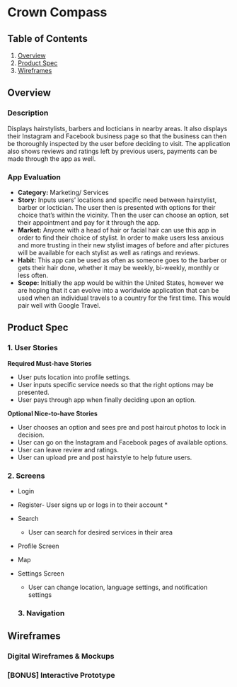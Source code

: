 # Crown Compass

## Table of Contents
1. [Overview](#Overview) 
2. [Product Spec](#Product-Spec)
3. [Wireframes](#Wireframes)

## Overview

### Description 

Displays hairstylists, barbers and locticians in nearby areas. It also displays their Instagram and Facebook business page so that the business can then be thoroughly inspected by the user before deciding to visit. The application also shows reviews and ratings left by previous users, payments can be made through the app as well. 

### App Evaluation

* **Category:** Marketing/ Services
* **Story:** Inputs users’ locations and specific need between hairstylist, barber or loctician. The user then is presented with options for their choice that’s within the vicinity. Then the user can choose an option, set their appointment and pay for it through the app. 
* **Market:** Anyone with a head of hair or facial hair can use this app in order to find their choice of stylist. In order to make users less anxious and more trusting in their new stylist images of before and after pictures will be available for each stylist as well as ratings and reviews. 
* **Habit:** This app can be used as often as someone goes to the barber or gets their hair done, whether it may be weekly, bi-weekly, monthly or less often. 
* **Scope:** Initially the app would be within the United States, however we are hoping that it can evolve into a worldwide application that can be used when an individual travels to a country for the first time. This would pair well with Google Travel. 


## Product Spec
### 1. User Stories
**Required Must-have Stories**

* User puts location into profile settings.
* User inputs specific service needs so that the right options may be presented.
* User pays through app when finally deciding upon an option.

 **Optional Nice-to-have Stories**
 
* User chooses an option and sees pre and post haircut photos to lock in decision.
* User can go on the Instagram and Facebook pages of available options.
* User can leave review and ratings.
* User can upload pre and post hairstyle to help future users.

### 2. Screens
* Login
* Register- User signs up or logs in to their account
  *
  
* Search
  * User can search for desired services in their area
* Profile Screen
* Map
* Settings Screen
  * User can change location, language settings, and notification settings

  ### 3. Navigation

## Wireframes

### Digital Wireframes & Mockups

### [BONUS] Interactive Prototype
  

